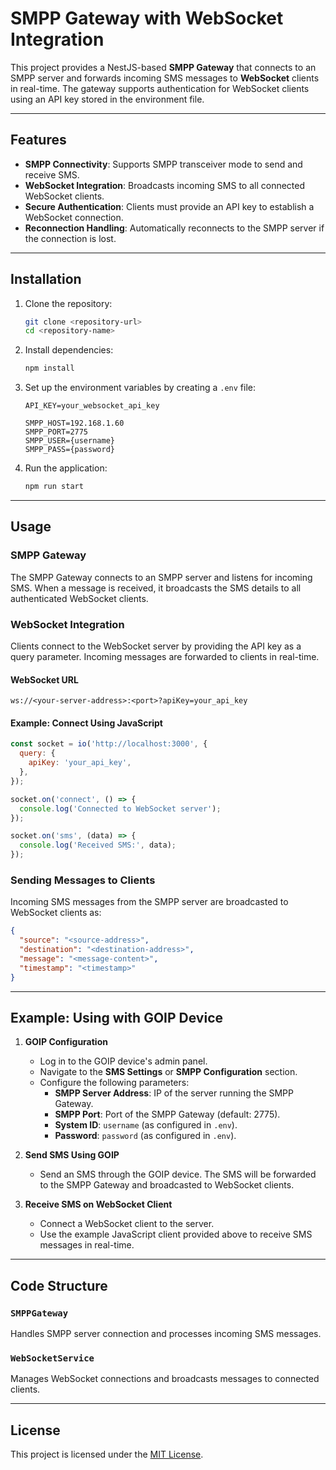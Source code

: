 # SMPP Gateway with WebSocket Integration

This project provides a NestJS-based **SMPP Gateway** that connects to an SMPP server and forwards incoming SMS messages to **WebSocket** clients in real-time. The gateway supports authentication for WebSocket clients using an API key stored in the environment file.

---

## Features

- **SMPP Connectivity**: Supports SMPP transceiver mode to send and receive SMS.
- **WebSocket Integration**: Broadcasts incoming SMS to all connected WebSocket clients.
- **Secure Authentication**: Clients must provide an API key to establish a WebSocket connection.
- **Reconnection Handling**: Automatically reconnects to the SMPP server if the connection is lost.

---

## Installation

1. Clone the repository:

   ```bash
   git clone <repository-url>
   cd <repository-name>
   ```

2. Install dependencies:

   ```bash
   npm install
   ```

3. Set up the environment variables by creating a `.env` file:

   ```env
   API_KEY=your_websocket_api_key

   SMPP_HOST=192.168.1.60
   SMPP_PORT=2775
   SMPP_USER={username}
   SMPP_PASS={password}
   ```

4. Run the application:
   ```bash
   npm run start
   ```

---

## Usage

### SMPP Gateway

The SMPP Gateway connects to an SMPP server and listens for incoming SMS. When a message is received, it broadcasts the SMS details to all authenticated WebSocket clients.

### WebSocket Integration

Clients connect to the WebSocket server by providing the API key as a query parameter. Incoming messages are forwarded to clients in real-time.

#### WebSocket URL

```
ws://<your-server-address>:<port>?apiKey=your_api_key
```

#### Example: Connect Using JavaScript

```javascript
const socket = io('http://localhost:3000', {
  query: {
    apiKey: 'your_api_key',
  },
});

socket.on('connect', () => {
  console.log('Connected to WebSocket server');
});

socket.on('sms', (data) => {
  console.log('Received SMS:', data);
});
```

### Sending Messages to Clients

Incoming SMS messages from the SMPP server are broadcasted to WebSocket clients as:

```json
{
  "source": "<source-address>",
  "destination": "<destination-address>",
  "message": "<message-content>",
  "timestamp": "<timestamp>"
}
```

---

## Example: Using with GOIP Device

1. **GOIP Configuration**

   - Log in to the GOIP device's admin panel.
   - Navigate to the **SMS Settings** or **SMPP Configuration** section.
   - Configure the following parameters:
     - **SMPP Server Address**: IP of the server running the SMPP Gateway.
     - **SMPP Port**: Port of the SMPP Gateway (default: 2775).
     - **System ID**: `username` (as configured in `.env`).
     - **Password**: `password` (as configured in `.env`).

2. **Send SMS Using GOIP**

   - Send an SMS through the GOIP device. The SMS will be forwarded to the SMPP Gateway and broadcasted to WebSocket clients.

3. **Receive SMS on WebSocket Client**
   - Connect a WebSocket client to the server.
   - Use the example JavaScript client provided above to receive SMS messages in real-time.

---

## Code Structure

### `SMPPGateway`

Handles SMPP server connection and processes incoming SMS messages.

### `WebSocketService`

Manages WebSocket connections and broadcasts messages to connected clients.

---

## License

This project is licensed under the [MIT License](LICENSE).
